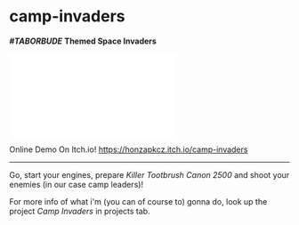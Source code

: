 # camp-invaders

***#TABORBUDE*** **Themed Space Invaders**

![Changelog/Todo](./CHANGELOG.md)

Online Demo On Itch.io!
<https://honzapkcz.itch.io/camp-invaders>

---

Go, start your engines, prepare *Killer Tootbrush Canon 2500* and shoot your enemies (in our case camp leaders)!

For more info of what i'm (you can of course to) gonna do, look up the project *Camp Invaders* in projects tab.
